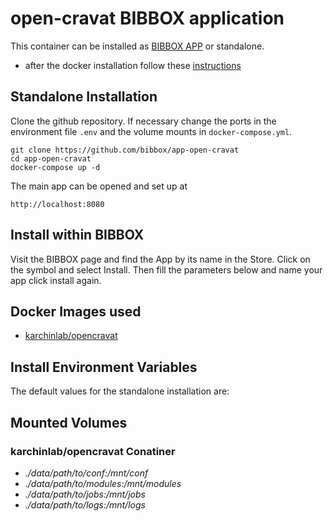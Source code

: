 # open-cravat BIBBOX application

This container can be installed as [BIBBOX APP](https://bibbox.readthedocs.io/en/latest/ "BIBBOX App Store") or standalone. 

- after the docker installation follow these [instructions](INSTALL-APP.md)

## Standalone Installation 

Clone the github repository. If necessary change the ports in the environment file `.env` and the volume mounts in `docker-compose.yml`.

```
git clone https://github.com/bibbox/app-open-cravat
cd app-open-cravat
docker-compose up -d
```

The main app can be opened and set up at
```
http://localhost:8080
```

## Install within BIBBOX

Visit the BIBBOX page and find the App by its name in the Store. Click on the symbol and select Install. Then fill the parameters below and name your app click install again.

## Docker Images used
  - [karchinlab/opencravat](https://hub.docker.com/r/karchinlab/opencravat) 


 
## Install Environment Variables

  
The default values for the standalone installation are:

  
## Mounted Volumes
### karchinlab/opencravat Conatiner
  - *./data/path/to/conf:/mnt/conf*
  - *./data/path/to/modules:/mnt/modules*
  - *./data/path/to/jobs:/mnt/jobs*
  - *./data/path/to/logs:/mnt/logs*

